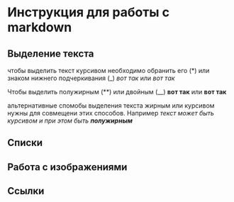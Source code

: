 # Инструкция для работы с markdown

## Выделение текста
чтобы выделить текст курсивом необходимо обранить его (*) или знаком нижнего подчеркивания (_) *вот так* или _вот так_

Чтобы выделить полужирным (**) или двойным (__) **вот так** или __вот так__

альтернативные спомобы выделения текста жирным или курсивом нужны для совмещени этих способов. Например _текст может быть курсивом и при этом быть **полужирным**_
## Списки

## Работа с изображениями

## Ссылки

##
##
##
